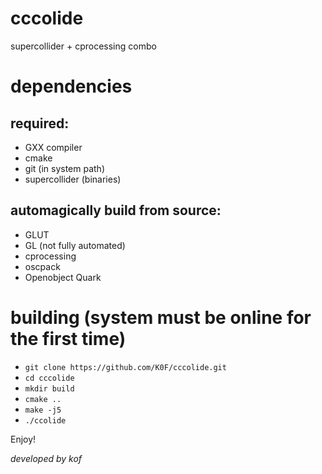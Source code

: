 # cccolide
supercollider + cprocessing combo

# dependencies
## required:
* GXX compiler
* cmake
* git (in system path)
* supercollider (binaries)

## automagically build from source:
* GLUT
* GL (not fully automated)
* cprocessing
* oscpack
* Openobject Quark

# building  (system must be online for the first time)

* ```git clone https://github.com/K0F/cccolide.git```
* ```cd cccolide```
* ```mkdir build```
* ```cmake ..```
* ```make -j5```
* ```./ccolide```

Enjoy!

_developed by kof_
